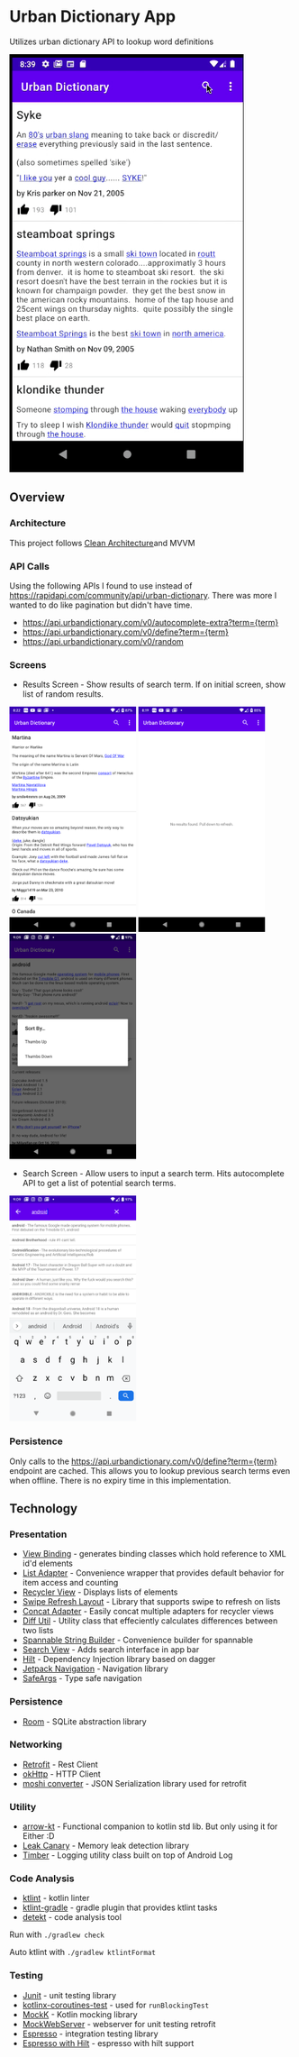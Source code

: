 # Urban Dictionary App
Utilizes urban dictionary API to lookup word definitions

![Flow](https://github.com/kursivee/urban-dictionary-android/blob/master/images/flow.gif)

## Overview
### Architecture
This project follows [Clean Architecture](https://proandroiddev.com/kotlin-clean-architecture-1ad42fcd97fa)and MVVM

### API Calls
Using the following APIs I found to use instead of https://rapidapi.com/community/api/urban-dictionary. There was more I wanted to do like pagination but didn't have time.
- https://api.urbandictionary.com/v0/autocomplete-extra?term={term}
- https://api.urbandictionary.com/v0/define?term={term}
- https://api.urbandictionary.com/v0/random

### Screens
- Results Screen - Show results of search term. If on initial screen, show list of random results.

<img src="https://github.com/kursivee/urban-dictionary-android/blob/master/images/random.png" alt="" height="400" /> <img src="https://github.com/kursivee/urban-dictionary-android/blob/master/images/noresults.png" alt="" height="400" /> <img src="https://github.com/kursivee/urban-dictionary-android/blob/master/images/sort.png" alt="" height="400" />

- Search Screen - Allow users to input a search term. Hits autocomplete API to get a list of potential search terms.

<img src="https://github.com/kursivee/urban-dictionary-android/blob/master/images/autocomplete.png" alt="" height="400" />

### Persistence
Only calls to the https://api.urbandictionary.com/v0/define?term={term} endpoint are cached. This allows you to lookup previous search terms even when offline. There is no expiry time in this implementation.

## Technology
### Presentation
- [View Binding](https://developer.android.com/topic/libraries/view-binding) - generates binding classes which hold reference to XML id'd elements
- [List Adapter](https://developer.android.com/reference/kotlin/androidx/recyclerview/widget/ListAdapter) - Convenience wrapper that provides default behavior for item access and counting
- [Recycler View](https://developer.android.com/reference/kotlin/androidx/recyclerview/widget/RecyclerView) - Displays lists of elements
- [Swipe Refresh Layout](https://developer.android.com/training/swipe/add-swipe-interface) - Library that supports swipe to refresh on lists
- [Concat Adapter](https://developer.android.com/reference/androidx/recyclerview/widget/ConcatAdapter) - Easily concat multiple adapters for recycler views
- [Diff Util](https://developer.android.com/reference/androidx/recyclerview/widget/DiffUtil) - Utility class that effeciently calculates differences between two lists
- [Spannable String Builder](https://developer.android.com/reference/android/text/SpannableStringBuilder) - Convenience builder for spannable
- [Search View](https://developer.android.com/training/search/setup) - Adds search interface in app bar
- [Hilt](https://dagger.dev/hilt/) - Dependency Injection library based on dagger
- [Jetpack Navigation](https://developer.android.com/guide/navigation/navigation-getting-started) - Navigation library
- [SafeArgs](https://developer.android.com/guide/navigation/navigation-getting-started#ensure_type-safety_by_using_safe_args) - Type safe navigation

### Persistence
- [Room](https://developer.android.com/topic/libraries/architecture/room) - SQLite abstraction library

### Networking
- [Retrofit](https://square.github.io/retrofit/) - Rest Client
- [okHttp](https://github.com/square/okhttp) - HTTP Client
- [moshi converter](https://github.com/square/retrofit/tree/master/retrofit-converters/moshi) - JSON Serialization library used for retrofit

### Utility
- [arrow-kt](https://github.com/arrow-kt/arrow) - Functional companion to kotlin std lib. But only using it for Either :D
- [Leak Canary](https://square.github.io/leakcanary/) - Memory leak detection library
- [Timber](https://github.com/JakeWharton/timber) - Logging utility class built on top of Android Log

### Code Analysis
- [ktlint](https://github.com/pinterest/ktlint) - kotlin linter
- [ktlint-gradle](https://github.com/jlleitschuh/ktlint-gradle) - gradle plugin that provides ktlint tasks
- [detekt](https://github.com/detekt/detekt) - code analysis tool

Run with `./gradlew check`

Auto ktlint with `./gradlew ktlintFormat`

### Testing
- [Junit](https://junit.org/junit4/) - unit testing library
- [kotlinx-coroutines-test](https://kotlin.github.io/kotlinx.coroutines/kotlinx-coroutines-test/) - used for `runBlockingTest`
- [MockK](https://mockk.io/) - Kotlin mocking library
- [MockWebServer](https://github.com/square/okhttp/tree/master/mockwebserver) - webserver for unit testing retrofit
- [Espresso](https://developer.android.com/training/testing/espresso) - integration testing library
- [Espresso with Hilt](https://developer.android.com/training/dependency-injection/hilt-testing) - espresso with hilt support
